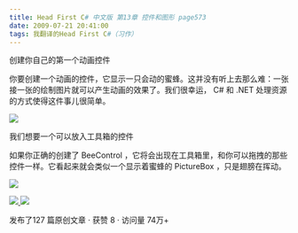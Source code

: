 ```yaml
---
title: Head First C# 中文版 第13章 控件和图形 page573
date: 2009-07-21 20:41:00
tags: 我翻译的Head First C#（习作）
---
```

创建你自己的第一个动画控件

  

你要创建一个动画的控件，它显示一只会动的蜜蜂。这并没有听上去那么难：一张接一张的绘制图片就可以产生动画的效果了。我们很幸运，  C#  和  .NET
处理资源的方式使得这件事儿很简单。

  

![](https://p-blog.csdn.net/images/p_blog_csdn_net/cuipengfei1/EntryImages/20090721/2009-07-21_20-30-47.jpg)

我们想要一个可以放入工具箱的控件

  

如果你正确的创建了  BeeControl  ，它将会出现在工具箱里，和你可以拖拽的那些控件一样。它看起来就会类似一个显示着蜜蜂的  PictureBox
，只是翅膀在挥动。

  

![](https://p-blog.csdn.net/images/p_blog_csdn_net/cuipengfei1/EntryImages/20090721/2009-07-21_20-37-07.jpg)



[ ![](https://profile.csdnimg.cn/5/2/5/3_cuipengfei1)
![](https://g.csdnimg.cn/static/user-reg-year/1x/11.png)
](https://blog.csdn.net/cuipengfei1)



发布了127 篇原创文章  ·  获赞 8  ·  访问量 74万+

